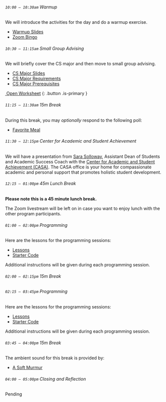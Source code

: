 ###### `10:00 – 10:30am` Warmup

We will introduce the activities for the day and do a warmup exercise.

  - [Warmup Slides](https://docs.google.com/presentation/d/e/2PACX-1vRpegYJm3nsLo4dKujkSl8v1T9ryqt1L3bB9pho6m-YPcVJP9FYLOBkl6Luw-HNMaUfrxhDewrFjRiT/pub?start=false&loop=false&delayms=3000)
  - [Zoom Bingo](https://docs.google.com/document/d/1egO75oahuK_xngo6-Tbp8A8DBp2cw8sPUI3Au8nLPZ4/edit?usp=sharing)

###### `10:30 – 11:15am` Small Group Advising

We will briefly cover the CS major and then move to small group advising.

  - [CS Major Slides](https://docs.google.com/presentation/d/e/2PACX-1vRncWkOuqIM3xnbLscHxZpiYO5P8xs_9kITKJF49VuIFKr-OFWlQrqSX-kzwaSSkaUNV-I5XU51LLkb/pub?start=false&loop=false&delayms=3000)
  - [CS Major Requirements](https://docs.google.com/document/d/1Rb78VLQDEgGS8JYnsgjg-QaKAvL7JpCny0ydvcqYPeI/edit?usp=sharing)
  - [CS Major Prerequisites](https://drive.google.com/file/d/1lMH7qmDrcfoBHHOER-tzoGoCVEv1V4Fe/view?usp=sharing)

[<i class="fab fa-google-drive"></i>&nbsp;Open Worksheet](https://docs.google.com/document/d/1cawz7FD4ieon4XmI7ZvVBi0RQKQD6HRJYAsS4u-TGt0/edit?usp=sharing)
{: .button .is-primary }

###### `11:15 – 11:30am` *15m Break*

During this break, you may *optionally* respond to the following poll:

  - [Favorite Meal](https://PollEv.com/free_text_polls/74FN81odNPTTx7xFYuQep/respond)

###### `11:30 – 12:15pm` Center for Academic and Student Achievement

We will have a presentation from [Sara Solloway](https://myusf.usfca.edu/casa/profiles/solloway), Assistant Dean of Students and Academic Success Coach with the [Center for Academic and Student Achievement (CASA)](https://myusf.usfca.edu/casa). The CASA office is your home for compassionate academic and personal support that promotes holistic student development.

###### `12:15 – 01:00pm` *45m Lunch Break* <a href="https://docs.google.com/presentation/d/e/2PACX-1vSD5PleedFuY_gqV7gsHSkLwhNm8LPzND-MmR74wgh08Algi5FziP_KbeNHeIH9O50VtGLMX5qdPkrX/pub?start=false&loop=false&delayms=3000"><i class="far fa-external-link-alt"></i></a>

**Please note this is a 45 minute lunch break.**

The Zoom livestream will be left on in case you want to enjoy lunch with the other program participants.

###### `01:00 – 02:00pm` Programming

Here are the lessons for the programming sessions:

  - [Lessons](https://drive.google.com/drive/folders/17U0L4-ybh4zJsLagoGqr-hbflH70G2ZA?usp=sharing)
  - [Starter Code](https://drive.google.com/drive/folders/1c4DO2VI_PtgryOSzCk8Ikw9ima2JXQrR?usp=sharing)

Additional instructions will be given during each programming session.

###### `02:00 – 02:15pm` *15m Break*

###### `02:15 – 03:45pm` Programming

Here are the lessons for the programming sessions:

  - [Lessons](https://drive.google.com/drive/folders/17U0L4-ybh4zJsLagoGqr-hbflH70G2ZA?usp=sharing)
  - [Starter Code](https://drive.google.com/drive/folders/1c4DO2VI_PtgryOSzCk8Ikw9ima2JXQrR?usp=sharing)

Additional instructions will be given during each programming session.

###### `03:45 – 04:00pm` *15m Break*

The ambient sound for this break is provided by:

  - [A Soft Murmur <i class="far fa-play-circle"></i>](https://asoftmurmur.com/?m=pep28wno04)

###### `04:00 – 05:00pm` Closing and Reflection

Pending
